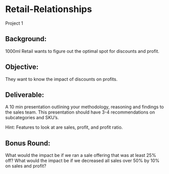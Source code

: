 # Retail-Relationships
Project 1

## Background:
1000ml Retail wants to figure out the optimal spot for discounts and profit.

## Objective:
They want to know the impact of discounts on profits.

## Deliverable:
A 10 min presentation outlining your methodology, reasoning and findings to the sales team. This presentation should have 3-4 recommendations on subcategories and SKU’s.

Hint:
Features to look at are sales, profit, and profit ratio.

## Bonus Round:
What would the impact be if we ran a sale offering that was at least 25% off?
What would the impact be if we decreased all sales over 50% by 10% on sales and profit?
